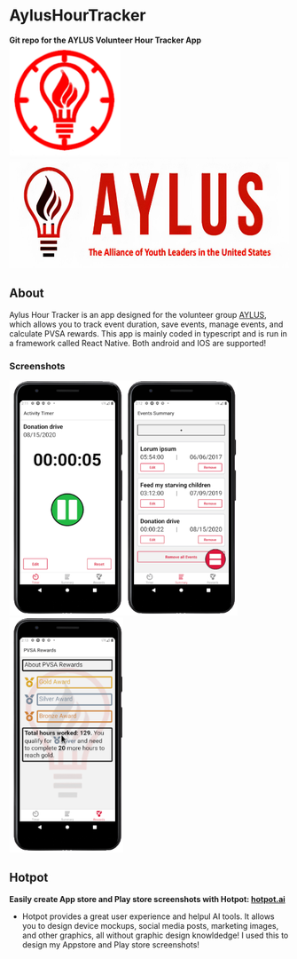 # AylusHourTracker
**Git repo for the AYLUS Volunteer Hour Tracker App**  
<img src="https://github.com/AnonymousAAArdvark/AylusHourTracker/blob/master/assets/images/icon.png" height="200">
<img src="https://github.com/AnonymousAAArdvark/AylusHourTracker/blob/master/assets/images/splash.png" height="200">
## About
Aylus Hour Tracker is an app designed for the volunteer group [AYLUS](http://aylus.org), which allows you to track event duration, save events, manage events, and calculate PVSA rewards. 
This app is mainly coded in typescript and is run in a framework called React Native. Both android and IOS are supported!
### Screenshots
<img src="https://github.com/AnonymousAAArdvark/AylusHourTracker/blob/master/assets/images/eone.png" height="424"><img src="https://github.com/AnonymousAAArdvark/AylusHourTracker/blob/master/assets/images/etwo.png" height="424"><img src="https://github.com/AnonymousAAArdvark/AylusHourTracker/blob/master/assets/images/ethree.png" height="424">


## Hotpot
**Easily create App store and Play store screenshots with Hotpot: [hotpot.ai](hotpot.ai)<br>**
  * Hotpot provides a great user experience and helpul AI tools. It allows you to design device mockups, social media posts, marketing images, and other graphics, all without graphic design knowldedge! I used this to design my Appstore and Play store screenshots!
